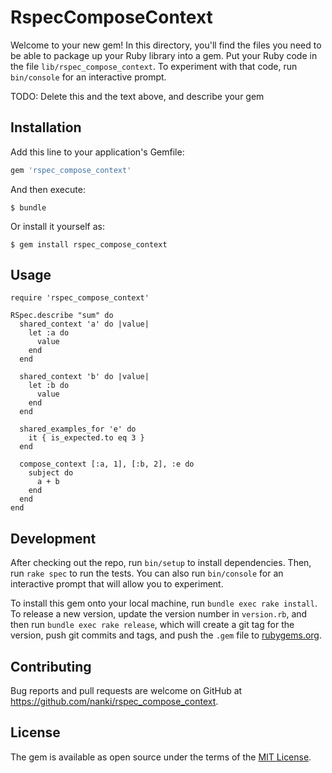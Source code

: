 # RspecComposeContext

Welcome to your new gem! In this directory, you'll find the files you need to be able to package up your Ruby library into a gem. Put your Ruby code in the file `lib/rspec_compose_context`. To experiment with that code, run `bin/console` for an interactive prompt.

TODO: Delete this and the text above, and describe your gem

## Installation

Add this line to your application's Gemfile:

```ruby
gem 'rspec_compose_context'
```

And then execute:

    $ bundle

Or install it yourself as:

    $ gem install rspec_compose_context

## Usage

    require 'rspec_compose_context'

    RSpec.describe "sum" do
      shared_context 'a' do |value|
        let :a do
          value
        end
      end

      shared_context 'b' do |value|
        let :b do
          value
        end
      end

      shared_examples_for 'e' do
        it { is_expected.to eq 3 }
      end

      compose_context [:a, 1], [:b, 2], :e do
        subject do
          a + b
        end
      end
    end


## Development

After checking out the repo, run `bin/setup` to install dependencies. Then, run `rake spec` to run the tests. You can also run `bin/console` for an interactive prompt that will allow you to experiment.

To install this gem onto your local machine, run `bundle exec rake install`. To release a new version, update the version number in `version.rb`, and then run `bundle exec rake release`, which will create a git tag for the version, push git commits and tags, and push the `.gem` file to [rubygems.org](https://rubygems.org).

## Contributing

Bug reports and pull requests are welcome on GitHub at https://github.com/nanki/rspec_compose_context.


## License

The gem is available as open source under the terms of the [MIT License](http://opensource.org/licenses/MIT).

